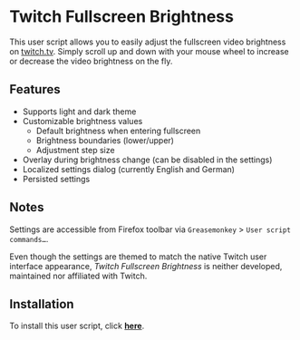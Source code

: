# Twitch Fullscreen Brightness
This user script allows you to easily adjust the fullscreen video brightness on [twitch.tv](https://www.twitch.tv/).
Simply scroll up and down with your mouse wheel to increase or decrease the video brightness on the fly.

## Features
* Supports light and dark theme
* Customizable brightness values
  * Default brightness when entering fullscreen
  * Brightness boundaries (lower/upper)
  * Adjustment step size
* Overlay during brightness change (can be disabled in the settings)
* Localized settings dialog (currently English and German)
* Persisted settings

## Notes
Settings are accessible from Firefox toolbar via `Greasemonkey` > `User script commands…`.

Even though the settings are themed to match the native Twitch user interface appearance,
_Twitch Fullscreen Brightness_ is neither developed, maintained nor affiliated with Twitch.

## Installation
To install this user script, click **[here](https://github.com/LWChris/twitch_fullscreen_brightness/raw/master/twitch_fullscreen_brightness.user.js)**.
